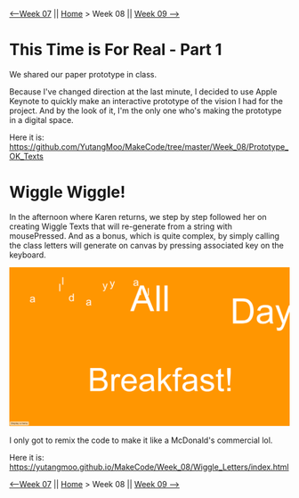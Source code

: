 [⟵Week 07](https://yutangmoo.github.io/MakeCode/Week_07) || [Home](https://yutangmoo.github.io/MakeCode/) > Week 08 ||  [Week 09 ⟶](https://yutangmoo.github.io/MakeCode/Week_09)



# This Time is For Real - Part 1

We shared our paper prototype in class.

Because I've changed direction at the last minute, I decided to use Apple Keynote to quickly make an interactive prototype of the vision I had for the project. And by the look of it, I'm the only one who's making the prototype in a digital space.

Here it is:
https://github.com/YutangMoo/MakeCode/tree/master/Week_08/Prototype_OK_Texts



# Wiggle Wiggle!

In the afternoon where Karen returns, we step by step followed her on creating Wiggle Texts that will re-generate from a string with mousePressed. And as a bonus, which is quite complex, by simply calling the class letters will generate on canvas by pressing associated key on the keyboard.

![1](https://github.com/YutangMoo/MakeCode/blob/master/Week_08/Images/1.png?raw=true)

I only got to remix the code to make it like a McDonald's commercial lol.

Here it is:
https://yutangmoo.github.io/MakeCode/Week_08/Wiggle_Letters/index.html



[⟵Week 07](https://yutangmoo.github.io/MakeCode/Week_07) || [Home](https://yutangmoo.github.io/MakeCode/) > Week 08 ||  [Week 09 ⟶](https://yutangmoo.github.io/MakeCode/Week_09)
